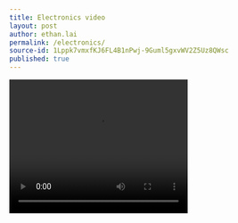 ```yaml
---
title: Electronics video
layout: post
author: ethan.lai
permalink: /electronics/
source-id: 1Lppk7vmxfKJ6FL4B1nPwj-9Guml5gxvWV2Z5Uz8QWsc
published: true
---
```




<video width="320" height="240" controls>
  <source src="/images/IMG_0829.mp4.mp4" type="video/mp4">
Your browser does not support the video tag.
</video>


